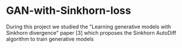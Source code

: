 # GAN-with-Sinkhorn-loss

During this project we studied the "Learning generative models with Sinkhorn divergence" paper [3] which proposes the Sinkhorn AutoDiff algorithm to train generative models
